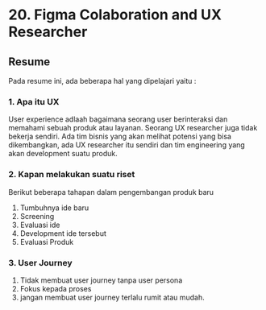# 20. Figma Colaboration and UX Researcher

## Resume
Pada resume ini, ada beberapa hal yang dipelajari yaitu :

### 1. Apa itu UX
User experience adlaah bagaimana seorang user berinteraksi dan memahami sebuah
produk atau layanan. Seorang UX researcher juga tidak bekerja sendiri. Ada tim bisnis
yang akan melihat potensi yang bisa dikembangkan, ada UX researcher itu sendiri dan tim 
engineering yang akan development suatu produk.

### 2. Kapan melakukan suatu riset
Berikut beberapa tahapan dalam pengembangan produk baru 
1. Tumbuhnya ide baru
2. Screening
3. Evaluasi ide
4. Development ide tersebut
5. Evaluasi Produk

### 3. User Journey
1. Tidak membuat user journey tanpa user persona
2. Fokus kepada proses
3. jangan membuat user journey terlalu rumit atau mudah.